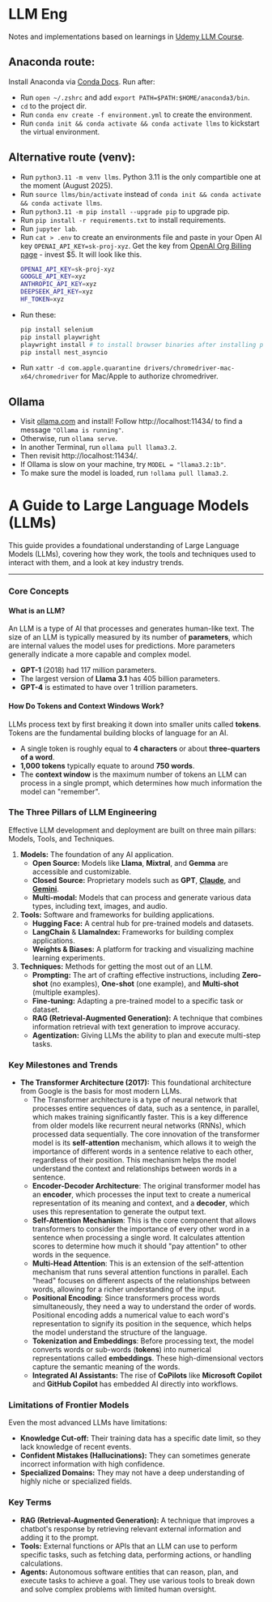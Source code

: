# LLM Eng
Notes and implementations based on learnings in [Udemy LLM Course](https://www.udemy.com/course/llm-engineering-master-ai-and-large-language-models).

## Anaconda route:
Install Anaconda via [Conda Docs](https://www.anaconda.com/docs/getting-started/anaconda/install#macos-2).
Run after:
- Run `open ~/.zshrc` and add `export PATH=$PATH:$HOME/anaconda3/bin`.
- `cd` to the project dir.
- Run `conda env create -f environment.yml` to create the environment.
- Run `conda init && conda activate && conda activate llms` to kickstart the virtual environment.

## Alternative route (venv):
- Run `python3.11 -m venv llms`. Python 3.11 is the only compartible one at the moment (August 2025).
- Run `source llms/bin/activate` instead of `conda init && conda activate && conda activate llms`.
- Run `python3.11 -m pip install --upgrade pip` to upgrade pip.
- Run `pip install -r requirements.txt` to install requirements.
- Run `jupyter lab`.
- Run `cat > .env` to create an environments file and paste in your Open AI key `OPENAI_API_KEY=sk-proj-xyz`. Get the key from [OpenAI Org Billing page](https://platform.openai.com/settings/organization/billing/overview) - invest $5.
    It will look like this.
    ```sh
    OPENAI_API_KEY=sk-proj-xyz
    GOOGLE_API_KEY=xyz
    ANTHROPIC_API_KEY=xyz
    DEEPSEEK_API_KEY=xyz
    HF_TOKEN=xyz
    ```
- Run these:
    ```sh
    pip install selenium
    pip install playwright
    playwright install # to install browser binaries after installing playwright
    pip install nest_asyncio
    ```
- Run `xattr -d com.apple.quarantine drivers/chromedriver-mac-x64/chromedriver` for Mac/Apple to authorize chromedriver.

## Ollama
- Visit [ollama.com](ollama.com) and install! Follow http://localhost:11434/ to find a message `"Ollama is running"`.
- Otherwise, run `ollama serve`.
- In another Terminal, run `ollama pull llama3.2`.
- Then revisit http://localhost:11434/.
- If Ollama is slow on your machine, try `MODEL = "llama3.2:1b"`.
- To make sure the model is loaded, run `!ollama pull llama3.2`.


# A Guide to Large Language Models (LLMs)

This guide provides a foundational understanding of Large Language Models (LLMs), covering how they work, the tools and techniques used to interact with them, and a look at key industry trends.

---

### Core Concepts

#### What is an LLM?

An LLM is a type of AI that processes and generates human-like text. The size of an LLM is typically measured by its number of **parameters**, which are internal values the model uses for predictions. More parameters generally indicate a more capable and complex model.

- **GPT-1** (2018) had 117 million parameters.
- The largest version of **Llama 3.1** has 405 billion parameters.
- **GPT-4** is estimated to have over 1 trillion parameters.

#### How Do Tokens and Context Windows Work?

LLMs process text by first breaking it down into smaller units called **tokens**. Tokens are the fundamental building blocks of language for an AI.

- A single token is roughly equal to **4 characters** or about **three-quarters of a word**.
- **1,000 tokens** typically equate to around **750 words**.
- The **context window** is the maximum number of tokens an LLM can process in a single prompt, which determines how much information the model can "remember".

### The Three Pillars of LLM Engineering

Effective LLM development and deployment are built on three main pillars: Models, Tools, and Techniques.

1.  **Models:** The foundation of any AI application.
    - **Open Source:** Models like **Llama**, **Mixtral**, and **Gemma** are accessible and customizable.
    - **Closed Source:** Proprietary models such as **GPT**, **[Claude](https://claude.ai)**, and **[Gemini](https://gemini.google.com)**.
    - **Multi-modal:** Models that can process and generate various data types, including text, images, and audio.
2.  **Tools:** Software and frameworks for building applications.
    - **Hugging Face:** A central hub for pre-trained models and datasets.
    - **LangChain** & **LlamaIndex:** Frameworks for building complex applications.
    - **Weights & Biases:** A platform for tracking and visualizing machine learning experiments.
3.  **Techniques:** Methods for getting the most out of an LLM.
    - **Prompting:** The art of crafting effective instructions, including **Zero-shot** (no examples), **One-shot** (one example), and **Multi-shot** (multiple examples).
    - **Fine-tuning:** Adapting a pre-trained model to a specific task or dataset.
    - **RAG (Retrieval-Augmented Generation):** A technique that combines information retrieval with text generation to improve accuracy.
    - **Agentization:** Giving LLMs the ability to plan and execute multi-step tasks.

### Key Milestones and Trends

- **The Transformer Architecture (2017):** This foundational architecture from Google is the basis for most modern LLMs.
    - The Transformer architecture is a type of neural network that processes entire sequences of data, such as a sentence, in parallel, which makes training significantly faster. This is a key difference from older models like recurrent neural networks (RNNs), which processed data sequentially. The core innovation of the transformer model is its **self-attention** mechanism, which allows it to weigh the importance of different words in a sentence relative to each other, regardless of their position. This mechanism helps the model understand the context and relationships between words in a sentence.
    - **Encoder-Decoder Architecture**: The original transformer model has an **encoder**, which processes the input text to create a numerical representation of its meaning and context, and a **decoder**, which uses this representation to generate the output text.
    - **Self-Attention Mechanism**: This is the core component that allows transformers to consider the importance of every other word in a sentence when processing a single word. It calculates attention scores to determine how much it should "pay attention" to other words in the sequence.
    - **Multi-Head Attention**: This is an extension of the self-attention mechanism that runs several attention functions in parallel. Each "head" focuses on different aspects of the relationships between words, allowing for a richer understanding of the input.
    - **Positional Encoding**: Since transformers process words simultaneously, they need a way to understand the order of words. Positional encoding adds a numerical value to each word's representation to signify its position in the sequence, which helps the model understand the structure of the language.
    - **Tokenization and Embeddings**: Before processing text, the model converts words or sub-words (**tokens**) into numerical representations called **embeddings**. These high-dimensional vectors capture the semantic meaning of the words.
    - **Integrated AI Assistants:** The rise of **CoPilots** like **Microsoft Copilot** and **GitHub Copilot** has embedded AI directly into workflows.

### Limitations of Frontier Models

Even the most advanced LLMs have limitations:

- **Knowledge Cut-off:** Their training data has a specific date limit, so they lack knowledge of recent events.
- **Confident Mistakes (Hallucinations):** They can sometimes generate incorrect information with high confidence.
- **Specialized Domains:** They may not have a deep understanding of highly niche or specialized fields.

### Key Terms

- **RAG (Retrieval-Augmented Generation):** A technique that improves a chatbot's response by retrieving relevant external information and adding it to the prompt.
- **Tools:** External functions or APIs that an LLM can use to perform specific tasks, such as fetching data, performing actions, or handling calculations.
- **Agents:** Autonomous software entities that can reason, plan, and execute tasks to achieve a goal. They use various tools to break down and solve complex problems with limited human oversight.